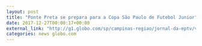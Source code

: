 ```yaml
---
layout: post
title: "Ponte Preta se prepara para a Copa São Paulo de Futebol Junior"
date: 2017-12-27T00:00:17+00:00
external_link: "http://g1.globo.com/sp/campinas-regiao/jornal-da-eptv/videos/t/edicoes/v/ponte-preta-se-prepara-para-a-copa-sao-paulo-de-futebol-junior/6378693/"
categories: news globo.com
---
```

